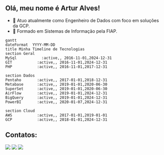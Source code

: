 ## Olá, meu nome é Artur Alves!

- 🔭 Atuo atualmente como Engenheiro de Dados com foco em soluções da GCP.
- 🌱 Formado em Sistemas de Informação pela FIAP.

```mermaid
gantt
dateFormat  YYYY-MM-DD
title Minha Timeline de Tecnologias
section Geral
MySql           :active,, 2016-11-01,2024-12-31
GIT           :active,, 2016-11-01,2024-12-31
PHP           :active,, 2016-11-01,2017-12-31

section Dados
Pentaho       :active,, 2017-01-01,2018-12-31
Metabase      :active,, 2019-01-01,2020-06-30
SuperSet      :active,, 2019-01-01,2020-06-30
AirFlow       :active,, 2019-01-01,2024-12-31
BigQuery      :active,, 2019-01-01,2024-12-31
PowerBI       :active,, 2020-01-07,2024-12-31

section Cloud
AWS           :active,, 2017-01-01,2019-01-01
GCP           :active,, 2018-01-01,2024-12-31
```

## Contatos:




<div>
<a href="https://medium.com/@artur.aacs/" target="_blank"><img loading="lazy" src="https://img.shields.io/badge/-Medium-black?style=for-the-badge&logo=medium&logoColor=white" target="_blank"></a>
<a href="https://linkedin.com/in/artur-alves-c/" target="_blank"><img loading="lazy" src="https://img.shields.io/badge/-LinkedIn-%230077B5?style=for-the-badge&logo=linkedin&logoColor=white" target="_blank"></a>
<a href="https://wa.me/5511983748794" target="_blank"><img loading="lazy" src="https://img.shields.io/badge/-WhatsApp-25d366?style=for-the-badge&logo=WhatsApp&logoColor=white" target="_blank"></a>
</div>
